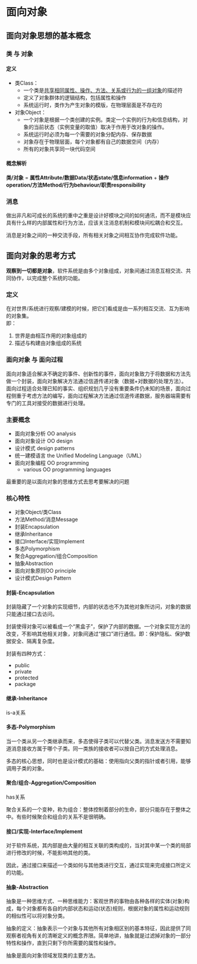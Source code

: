 # 面向对象

## 面向对象思想的基本概念

### 类 与 对象

#### 定义
* 类Class：
  * 一个类是<u>共享相同属性、操作、方法、关系或行为的一组对象</u>的描述符
  * 定义了对象群体的逻辑结构，包括属性和操作
  * 系统运行时，类作为产生对象的模版，在物理层面是不存在的
* 对象Object：
  * 一个对象是根据一个类创建的实例。类定一个实例的行为和信息结构，对象的当前状态（实例变量的取值）取决于作用于改对象的操作。
  * 系统运行时必须为每一个需要的对象分配内存、保存数据
  * 对象存在于物理层面，每个对象都有自己的数据空间（内存）
  * 所有的对象共享同一块代码空间

#### 概念解析
**类/对象** = **属性Attribute/数据Data/状态state/信息information** + **操作operation/方法Method/行为behaviour/职责responsibility**

### 消息
做出非凡和可成长的系统的重中之重是设计好模块之间的如何通讯，而不是模块应具有什么样的内部属性和行为方法，应该关注消息机制和模块间松耦合和交互。

消息是对象之间的一种交流手段，所有相关对象之间相互协作完成软件功能。

## 面向对象的思考方式
**观察到一切都是对象**，软件系统是由多个对象组成，对象间通过消息互相交流、共同协作，以完成整个系统的功能。

### 定义
在对世界/系统进行观察/建模的时候，把它们看成是由一系列相互交流、互为影响的对象集。  
即：
1. 世界是由相互作用的对象组成的
2. 描述与构建由对象组成的系统

### 面向对象 与 面向过程
面向对象适合解决不确定的事件、创新性的事件，面向对象致力于将数据和方法先做一个封装，面向对象解决方法通过信道传递对象（数据+对数据的处理方法）。
面向过程适合处理已知的事实、组织规划几乎没有重要条件仍未知的场景，面向过程侧重于考虑方法的编写，面向过程解决方法通过信道传递数据，服务器端需要有专门的工具对接受的数据进行处理。

### 主要概念
* 面向对象分析 OO analysis
* 面向对象设计 OO design
* 设计模式 design patterns
* 统一建模语言 the Unified Modeling Language（UML）
* 面向对象编程 OO programming
  * various OO programming languages

最重要的是以面向对象的思维方式去思考要解决的问题

### 核心特性
* 对象Object/类Class
* 方法Method/消息Message
* 封装Encapsulation
* 继承Inheritance
* 接口Interface/实现Implement
* 多态Polymorphism
* 聚合Aggregation/组合Composition
* 抽象Abstraction
* 面向对象原则OO principle
* 设计模式Design Pattern

#### 封装-Encapsulation
封装隐藏了一个对象的实现细节，内部的状态也不为其他对象所访问，对象的数据只能通过接口去访问。

封装使得对象可以被看成一个“黑盒子”，保护了内部的数据。一个对象实现方法的改变，不影响其他相关对象，对象间通过“接口”进行通信。即：保护隐私、保护数据安全、隔离复杂度。

封装有四种方式：
* public
* private
* protected
* package

#### 继承-Inheritance
is-a关系

#### 多态-Polymorphism
当一个类从另一个类继承而来，多态使得子类可以代替父类。消息发送方不需要知道消息接收方属于哪个子类。同一类族的接收者可以按自己的方式处理消息。

多态的核心思想，同时也是设计模式的基础：使用指向父类的指针或者引用，能够调用子类的对象。

#### 聚合/组合-Aggregation/Composition
has关系

聚合关系的一个变种，称为组合：整体控制着部分的生命，部分只能存在于整体之中。有些时候聚合和组合的关系不是很明确。

#### 接口/实现-Interface/Implement
对于软件系统，其内部是由大量的相互关联的类构成的，当对其中某一个类的局部进行修改的时候，不能影响其他的类。

因此，通过接口来描述一个类如何与其他类进行交互，通过实现来完成接口所定义的功能。

#### 抽象-Abstraction
抽象是一种思维方式、一种思维能力：客观世界的事物由各种各样的实体(对象)构成，每个对象都有各自的内部状态和运动(状态)规则，根据对象的属性和运动规则的相似性可以将对象分类。

抽象的定义：抽象表示一个对象与其他所有对象相区别的基本特征，因此提供了同观察者视角有关的清晰定义的概念界限。简单地讲，抽象就是过滤掉对象的一部分特性和操作，直到只剩下你所需要的属性和操作。

抽象是面向对象领域发现类的主要方法。